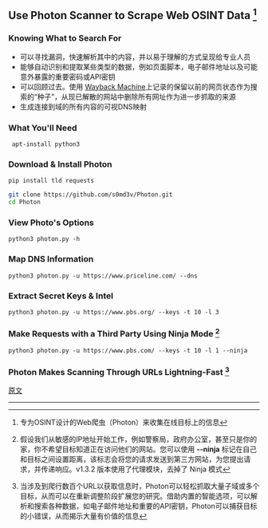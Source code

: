 ## Use Photon Scanner to Scrape Web OSINT Data [^1]

### Knowing What to Search For 

- 可以寻找漏洞，快速解析其中的内容，并以易于理解的方式呈现给专业人员
- 能够自动识别和提取某些类型的数据，例如页面脚本，电子邮件地址以及可能意外暴露的重要密码或API密钥
- 可以回顾过去。使用 [Wayback Machine](https://archive.org/web/)上记录的保留以前的网页状态作为搜索的“种子”，从现已解散的网站中删除所有网址作为进一步抓取的来源
- 生成连接到域的所有内容的可视DNS映射

### What You'll Need

` apt-install python3`

### Download & Install Photon

`pip install tld requests`

```bash
git clone https://github.com/s0md3v/Photon.git
cd Photon
```

### View Photo's Options

`python3 photon.py -h`

### Map DNS Information

`python3 photon.py -u https://www.priceline.com/ --dns`

### Extract Secret Keys & Intel

`python3 photon.py -u https://www.pbs.org/ --keys -t 10 -l 3`

### Make Requests with a Third Party Using Ninja Mode [^2]

`python3 photon.py -u https://www.pbs.com/ --keys -t 10 -l 1 --ninja`

### Photon Makes Scanning Through URLs Lightning-Fast [^3]



[原文](https://null-byte.wonderhowto.com/how-to/use-photon-scanner-scrape-web-osint-data-0194420/)

---

[^1]: 专为OSINT设计的Web爬虫（Photon）来收集在线目标上的信息
[^2]: 假设我们从敏感的IP地址开始工作，例如警察局，政府办公室，甚至只是你的家，你不希望目标知道正在访问他们的网站。您可以使用 **--ninja** 标记在自己和目标之间设置距离，该标志会将您的请求发送到第三方网站，为您提出请求，并传递响应。v1.3.2 版本使用了代理模块，去掉了 Ninja 模式
[^3]: 当涉及到爬行数百个URL以获取信息时，Photon可以轻松抓取大量子域或多个目标，从而可以在重新调整阶段扩展您的研究。借助内置的智能选项，可以解析和搜索各种数据，如电子邮件地址和重要的API密钥，Photon可以捕获目标的小错误，从而揭示大量有价值的信息